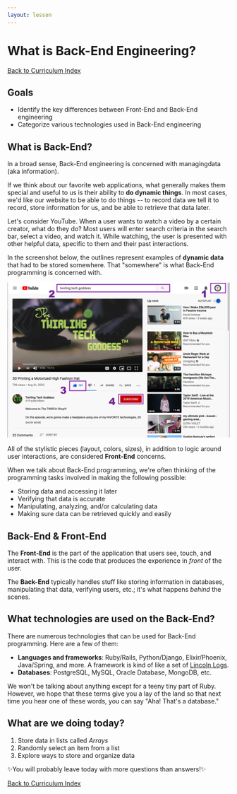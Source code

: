 ```yaml
---
layout: lesson
---
```


# What is Back-End Engineering?

<a href="../">Back to Curriculum Index</a>

## Goals

- Identify the key differences between Front-End and Back-End engineering
- Categorize various technologies used in Back-End engineering

## What is Back-End?

In a broad sense, Back-End engineering is concerned with managing ​data​ (aka information).

If we think about our favorite web applications, what generally makes them special and useful to us is their ability to **do dynamic things**. In most cases, we'd like our website to be able to ​do things -- to record data we tell it to record, store information for us, and be able to retrieve that data later.

Let's consider YouTube. When a user wants to watch a video by a certain creator, what do they do? Most users will enter search criteria in the search bar, select a video, and watch it. While watching, the user is presented with other helpful data, specific to them and their past interactions.

In the screenshot below, the outlines represent examples of **dynamic data** that had to be stored somewhere. That "somewhere" is what Back-End programming is concerned with.

<img src="./assets/yt.png" alt="YouTube screenshot with annotations for places a back end would play a role. 1 - user avatar, 2 - search bar for all videos, 3 - if the current video has been liked, 4 - if the current creator has been subscribed to">

All of the stylistic pieces (layout, colors, sizes), in addition to logic around user interactions, are considered **Front-End** concerns.

When we talk about Back-End programming, we're often thinking of the programming tasks involved in making the following possible:

- Storing data and accessing it later
- Verifying that data is accurate
- Manipulating, analyzing, and/or calculating data
- Making sure data can be retrieved quickly and easily

## Back-End & Front-End

The **Front-End** is the part of the application that users see, touch, and interact with. This is the code that produces the experience in _front_ of the user.

The **Back-End** typically handles stuff like storing information in databases, manipulating that data, verifying users, etc.; it's what happens _behind_ the scenes.

## What technologies are used on the Back-End?

There are numerous technologies that can be used for Back-End programming. Here are a few of them:

- **Languages and frameworks**: Ruby/Rails, Python/Django, Elixir/Phoenix, Java/Spring, and more. A framework is kind of like a set of [Lincoln Logs](https://www.amazon.com/LINCOLN-LOGS-Anniversary-Construction-Education/dp/B00RWNEN9W).
- **Databases**: PostgreSQL, MySQL, Oracle Database, MongoDB, etc.

We won't be talking about anything except for a teeny tiny part of Ruby. However, we hope that these terms give you a lay of the land so that next time you hear one of these words, you can say "Aha! That's a database."

## What are we doing today?

1. Store data in lists called _Arrays_
2. Randomly select an item from a list
3. Explore ways to store and organize data

<span role="img" aria-label="twinkle stars">✨</span>You will probably leave today with more questions than answers!<span role="img" aria-label="twinkle stars">✨</span>

<a href="../">Back to Curriculum Index</a>
